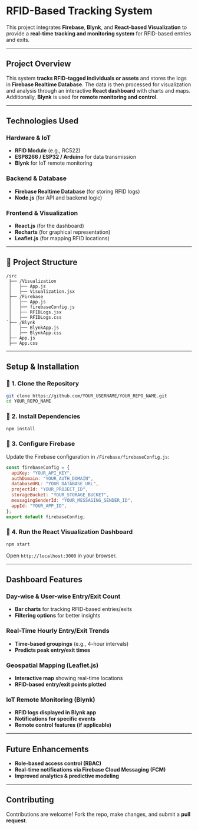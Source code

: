 # **RFID-Based Tracking System**  

This project integrates **Firebase**, **Blynk**, and **React-based Visualization** to provide a **real-time tracking and monitoring system** for RFID-based entries and exits.  

---

## **Project Overview**  
This system **tracks RFID-tagged individuals or assets** and stores the logs in **Firebase Realtime Database**. The data is then processed for visualization and analysis through an interactive **React dashboard** with charts and maps. Additionally, **Blynk** is used for **remote monitoring and control**.

---

## **Technologies Used**  

### **Hardware & IoT**  
- **RFID Module** (e.g., RC522)  
- **ESP8266 / ESP32 / Arduino** for data transmission  
- **Blynk** for IoT remote monitoring  

### **Backend & Database**  
- **Firebase Realtime Database** (for storing RFID logs)  
- **Node.js** (for API and backend logic)  

### **Frontend & Visualization**  
- **React.js** (for the dashboard)  
- **Recharts** (for graphical representation)  
- **Leaflet.js** (for mapping RFID locations)  

---

## 📂 **Project Structure**  
```
/src    
 ├── /Visualization    
 │   ├── App.js          
 │   ├── Visualization.jsx 
 ├── /Firebase
 │   ├── App.js 
 │   ├── firebaseConfig.js 
 │   ├── RFIDLogs.jsx 
 │   ├── RFIDLogs.css
`├── /Blynk
 │   ├── BlynkApp.js 
 │   ├── BlynkApp.css           
 ├── App.js
 ├── App.css
```

---

##  **Setup & Installation**  

### 🔹 **1. Clone the Repository**  
```sh
git clone https://github.com/YOUR_USERNAME/YOUR_REPO_NAME.git
cd YOUR_REPO_NAME
```

### 🔹 **2. Install Dependencies**  
```sh
npm install
```

### 🔹 **3. Configure Firebase**  
Update the Firebase configuration in `/Firebase/firebaseConfig.js`:  
```js
const firebaseConfig = {
  apiKey: "YOUR_API_KEY",
  authDomain: "YOUR_AUTH_DOMAIN",
  databaseURL: "YOUR_DATABASE_URL",
  projectId: "YOUR_PROJECT_ID",
  storageBucket: "YOUR_STORAGE_BUCKET",
  messagingSenderId: "YOUR_MESSAGING_SENDER_ID",
  appId: "YOUR_APP_ID",
};
export default firebaseConfig;
```

### 🔹 **4. Run the React Visualization Dashboard**  
```sh
npm start
```
Open `http://localhost:3000` in your browser.

---

##  **Dashboard Features**  

###  **Day-wise & User-wise Entry/Exit Count**  
- **Bar charts** for tracking RFID-based entries/exits  
- **Filtering options** for better insights  

###  **Real-Time Hourly Entry/Exit Trends**  
- **Time-based groupings** (e.g., 4-hour intervals)  
- **Predicts peak entry/exit times**  

###  **Geospatial Mapping (Leaflet.js)**  
- **Interactive map** showing real-time locations  
- **RFID-based entry/exit points plotted**  

###  **IoT Remote Monitoring (Blynk)**  
- **RFID logs displayed in Blynk app**  
- **Notifications for specific events**  
- **Remote control features (if applicable)**  

---

##  **Future Enhancements**  
- **Role-based access control (RBAC)**  
- **Real-time notifications via Firebase Cloud Messaging (FCM)**  
- **Improved analytics & predictive modeling**  

---

##  **Contributing**  
Contributions are welcome! Fork the repo, make changes, and submit a **pull request**.  
